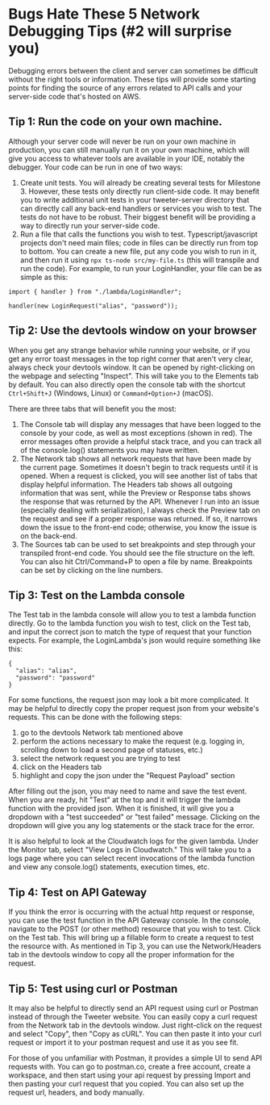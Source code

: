 # Bugs Hate These 5 Network Debugging Tips (#2 will surprise you)

Debugging errors between the client and server can sometimes be difficult without the right tools or information. These tips will provide some starting points for finding the source of any errors related to API calls and your server-side code that's hosted on AWS.

## Tip 1: Run the code on your own machine.

Although your server code will never be run on your own machine in production, you can still manually run it on your own machine, which will give you access to whatever tools are available in your IDE, notably the debugger. Your code can be run in one of two ways:

1. Create unit tests. You will already be creating several tests for Milestone 3. However, these tests only directly run client-side code. It may benefit you to write additional unit tests in your tweeter-server directory that can directly call any back-end handlers or services you wish to test. The tests do not have to be robust. Their biggest benefit will be providing a way to directly run your server-side code.
1. Run a file that calls the functions you wish to test. Typescript/javascript projects don't need main files; code in files can be directly run from top to bottom. You can create a new file, put any code you wish to run in it, and then run it using `npx ts-node src/my-file.ts` (this will transpile and run the code). For example, to run your LoginHandler, your file can be as simple as this:

```
import { handler } from "./lambda/LoginHandler";

handler(new LoginRequest("alias", "password"));
```

## Tip 2: Use the devtools window on your browser

When you get any strange behavior while running your website, or if you get any error toast messages in the top right corner that aren't very clear, always check your devtools window. It can be opened by right-clicking on the webpage and selecting "Inspect". This will take you to the Elements tab by default. You can also directly open the console tab with the shortcut `Ctrl+Shift+J` (Windows, Linux) or `Command+Option+J` (macOS).

There are three tabs that will benefit you the most:

1. The Console tab will display any messages that have been logged to the console by your code, as well as most exceptions (shown in red). The error messages often provide a helpful stack trace, and you can track all of the console.log() statements you may have written. 
1. The Network tab shows all network requests that have been made by the current page. Sometimes it doesn't begin to track requests until it is opened. When a request is clicked, you will see another list of tabs that display helpful information. The Headers tab shows all outgoing information that was sent, while the Preview or Response tabs shows the response that was returned by the API. Whenever I run into an issue (especially dealing with serialization), I always check the Preview tab on the request and see if a proper response was returned. If so, it narrows down the issue to the front-end code; otherwise, you know the issue is on the back-end.
1. The Sources tab can be used to set breakpoints and step through your transpiled front-end code. You should see the file structure on the left. You can also hit Ctrl/Command+P to open a file by name. Breakpoints can be set by clicking on the line numbers.

## Tip 3: Test on the Lambda console

The Test tab in the lambda console will allow you to test a lambda function directly. Go to the lambda function you wish to test, click on the Test tab, and input the correct json to match the type of request that your function expects. For example, the LoginLambda's json would require something like this:

```
{
  "alias": "alias",
  "password": "password"
}
```

For some functions, the request json may look a bit more complicated. It may be helpful to directly copy the proper request json from your website's requests. This can be done with the following steps:

1. go to the devtools Network tab mentioned above
1. perform the actions necessary to make the request (e.g. logging in, scrolling down to load a second page of statuses, etc.)
1. select the network request you are trying to test
1. click on the Headers tab
1. highlight and copy the json under the "Request Payload" section

After filling out the json, you may need to name and save the test event. When you are ready, hit "Test" at the top and it will trigger the lambda function with the provided json. When it is finished, it will give you a dropdown with a "test succeeded" or "test failed" message. Clicking on the dropdown will give you any log statements or the stack trace for the error.

It is also helpful to look at the Cloudwatch logs for the given lambda. Under the Monitor tab, select "View Logs in Cloudwatch." This will take you to a logs page where you can select recent invocations of the lambda function and view any console.log() statements, execution times, etc.

## Tip 4: Test on API Gateway

If you think the error is occurring with the actual http request or response, you can use the test function in the API Gateway console. In the console, navigate to the POST (or other method) resource that you wish to test. Click on the Test tab. This will bring up a fillable form to create a request to test the resource with. As mentioned in Tip 3, you can use the Network/Headers tab in the devtools window to copy all the proper information for the request.

## Tip 5: Test using curl or Postman

It may also be helpful to directly send an API request using curl or Postman instead of through the Tweeter website. You can easily copy a curl request from the Network tab in the devtools window. Just right-click on the request and select "Copy", then "Copy as cURL". You can then paste it into your curl request or import it to your postman request and use it as you see fit.

For those of you unfamiliar with Postman, it provides a simple UI to send API requests with. You can go to postman.co, create a free account, create a workspace, and then start using your api request by pressing Import and then pasting your curl request that you copied. You can also set up the request url, headers, and body manually.
